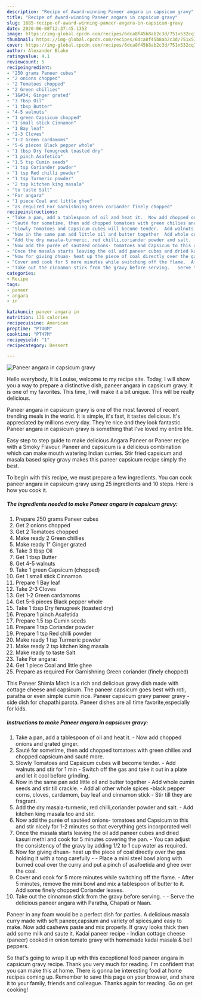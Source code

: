 ```yaml
---
description: "Recipe of Award-winning Paneer angara in capsicum gravy"
title: "Recipe of Award-winning Paneer angara in capsicum gravy"
slug: 1685-recipe-of-award-winning-paneer-angara-in-capsicum-gravy
date: 2020-06-08T12:37:45.135Z
image: https://img-global.cpcdn.com/recipes/6dca8f45b8ab2c3d/751x532cq70/paneer-angara-in-capsicum-gravy-recipe-main-photo.jpg
thumbnail: https://img-global.cpcdn.com/recipes/6dca8f45b8ab2c3d/751x532cq70/paneer-angara-in-capsicum-gravy-recipe-main-photo.jpg
cover: https://img-global.cpcdn.com/recipes/6dca8f45b8ab2c3d/751x532cq70/paneer-angara-in-capsicum-gravy-recipe-main-photo.jpg
author: Alexander Blake
ratingvalue: 4.1
reviewcount: 5
recipeingredient:
- "250 grams Paneer cubes"
- "2 onions chopped"
- "2 Tomatoes chopped"
- "2 Green chillies"
- "1&#34; Ginger grated"
- "3 tbsp Oil"
- "1 tbsp Butter"
- "4-5 walnuts"
- "1 green Capsicum chopped"
- "1 small stick Cinnamon"
- "1 Bay leaf"
- "2-3 Cloves"
- "1-2 Green cardamoms"
- "5-6 pieces Black pepper whole"
- "1 tbsp Dry fenugreek toasted dry"
- "1 pinch Asafetida"
- "1.5 tsp Cumin seeds"
- "1 tsp Coriander powder"
- "1 tsp Red chilli powder"
- "1 tsp Turmeric powder"
- "2 tsp kitchen king masala"
- "to taste Salt"
- "For angara"
- "1 piece Coal and little ghee"
- "as required For Garnishning Green coriander finely chopped"
recipeinstructions:
- "Take a pan, add a tablespoon of oil and heat it.  Now add chopped onions and grated ginger."
- "Sauté for sometime, then add chopped tomatoes with green chilies and chopped capsicum and sauté more."
- "Slowly Tomatoes and Capsicum cubes will become tender.  Add walnuts and stir for 1 min Switch off the gas and take it out in a plate and let it cool before grinding."
- "Now in the same pan add little oil and butter together  Add whole cumin seeds and stir till crackle.  Add all other whole spices -black pepper corns, cloves, cardamom, bay leaf and cinnamon stick Stir till they are fragrant."
- "Add the dry masala-turmeric, red chilli,coriander powder and salt.  Add kitchen king masala too and stir."
- "Now add the purée of sautéed onions- tomatoes and Capsicum to this and stir nicely for 1-2 minutes so that everything gets incorporated well"
- "Once the masala starts leaving the oil add paneer cubes and dried kasuri methi and cook for 5 minutes covering the pan.  You can adjust the consistency of the gravy by adding 1/2 to 1 cup water as required."
- "Now for giving dhuan- heat up the piece of coal directly over the gas holding it with a tong carefully  Place a mini steel bowl along with burned coal over the curry and put a pinch of asafoetida and ghee over the coal."
- "Cover and cook for 5 more minutes while switching off the flame.  After 5 minutes, remove the mini bowl and mix a tablespoon of butter to it. Add some finely chopped Coriander leaves."
- "Take out the cinnamon stick from the gravy before serving.   Serve the delicious paneer angara with Paratha, Chapati or Naan."
categories:
- Recipe
tags:
- paneer
- angara
- in

katakunci: paneer angara in 
nutrition: 131 calories
recipecuisine: American
preptime: "PT40M"
cooktime: "PT47M"
recipeyield: "1"
recipecategory: Dessert

---
```



![Paneer angara in capsicum gravy](https://img-global.cpcdn.com/recipes/6dca8f45b8ab2c3d/751x532cq70/paneer-angara-in-capsicum-gravy-recipe-main-photo.jpg)

Hello everybody, it is Louise, welcome to my recipe site. Today, I will show you a way to prepare a distinctive dish, paneer angara in capsicum gravy. It is one of my favorites. This time, I will make it a bit unique. This will be really delicious.

Paneer angara in capsicum gravy is one of the most favored of recent trending meals in the world. It is simple, it's fast, it tastes delicious. It's appreciated by millions every day. They're nice and they look fantastic. Paneer angara in capsicum gravy is something that I've loved my entire life.

Easy step to step guide to make delicious Angara Paneer or Paneer recipe with a Smoky Flavour. Paneer and capsicum is a delicious combination which can make mouth watering Indian curries. Stir fried capsicum and masala based spicy gravy makes this paneer capsicum recipe simply the best.


To begin with this recipe, we must prepare a few ingredients. You can cook paneer angara in capsicum gravy using 25 ingredients and 10 steps. Here is how you cook it.

<!--inarticleads1-->

##### The ingredients needed to make Paneer angara in capsicum gravy:

1. Prepare 250 grams Paneer cubes
1. Get 2 onions chopped
1. Get 2 Tomatoes chopped
1. Make ready 2 Green chillies
1. Make ready 1&#34; Ginger grated
1. Take 3 tbsp Oil
1. Get 1 tbsp Butter
1. Get 4-5 walnuts
1. Take 1 green Capsicum (chopped)
1. Get 1 small stick Cinnamon
1. Prepare 1 Bay leaf
1. Take 2-3 Cloves
1. Get 1-2 Green cardamoms
1. Get 5-6 pieces Black pepper whole
1. Take 1 tbsp Dry fenugreek (toasted dry)
1. Prepare 1 pinch Asafetida
1. Prepare 1.5 tsp Cumin seeds
1. Prepare 1 tsp Coriander powder
1. Prepare 1 tsp Red chilli powder
1. Make ready 1 tsp Turmeric powder
1. Make ready 2 tsp kitchen king masala
1. Make ready to taste Salt
1. Take For angara:
1. Get 1 piece Coal and little ghee
1. Prepare as required For Garnishning Green coriander (finely chopped)


This Paneer Shimla Mirch is a rich and delicious gravy dish made with cottage cheese and capsicum. The paneer capsicum goes best with roti, paratha or even simple cumin rice. Paneer capsicum gravy paneer gravy - side dish for chapathi parota. Paneer dishes are all time favorite,especially for kids. 

<!--inarticleads2-->

##### Instructions to make Paneer angara in capsicum gravy:

1. Take a pan, add a tablespoon of oil and heat it.  - Now add chopped onions and grated ginger.
1. Sauté for sometime, then add chopped tomatoes with green chilies and chopped capsicum and sauté more.
1. Slowly Tomatoes and Capsicum cubes will become tender.  - Add walnuts and stir for 1 min - Switch off the gas and take it out in a plate and let it cool before grinding.
1. Now in the same pan add little oil and butter together  - Add whole cumin seeds and stir till crackle.  - Add all other whole spices -black pepper corns, cloves, cardamom, bay leaf and cinnamon stick - Stir till they are fragrant.
1. Add the dry masala-turmeric, red chilli,coriander powder and salt.  - Add kitchen king masala too and stir.
1. Now add the purée of sautéed onions- tomatoes and Capsicum to this and stir nicely for 1-2 minutes so that everything gets incorporated well
1. Once the masala starts leaving the oil add paneer cubes and dried kasuri methi and cook for 5 minutes covering the pan.  - You can adjust the consistency of the gravy by adding 1/2 to 1 cup water as required.
1. Now for giving dhuan- heat up the piece of coal directly over the gas holding it with a tong carefully -  - Place a mini steel bowl along with burned coal over the curry and put a pinch of asafoetida and ghee over the coal.
1. Cover and cook for 5 more minutes while switching off the flame.  - After 5 minutes, remove the mini bowl and mix a tablespoon of butter to it. Add some finely chopped Coriander leaves.
1. Take out the cinnamon stick from the gravy before serving.  -  - Serve the delicious paneer angara with Paratha, Chapati or Naan.


Paneer in any foam would be a perfect dish for parties. A delicious masala curry made with soft paneer,capsium and variety of spices,and easy to make. Now add cashews paste and mix properly. If gravy looks thick then add some milk and saute it. Kadai paneer recipe - Indian cottage cheese (paneer) cooked in onion tomato gravy with homemade kadai masala &amp; bell peppers. 

So that's going to wrap it up with this exceptional food paneer angara in capsicum gravy recipe. Thank you very much for reading. I'm confident that you can make this at home. There is gonna be interesting food at home recipes coming up. Remember to save this page on your browser, and share it to your family, friends and colleague. Thanks again for reading. Go on get cooking!
